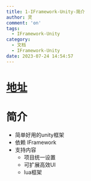 ```yaml
---
title: 1-IFramework-Unity-简介
author: 灵
comment: 'on'
tags:
  - IFramework-Unity
category:
  - 文档
  - IFramework-Unity
date: 2023-07-24 14:54:57
---
```

# [地址](https://github.com/OnClick9927/IFramework-Unity)
# 简介
* 简单好用的unity框架
* 依赖 IFramework
* 支持内容
  * 项目统一设置
  * 可扩展高效UI
  * lua框架
